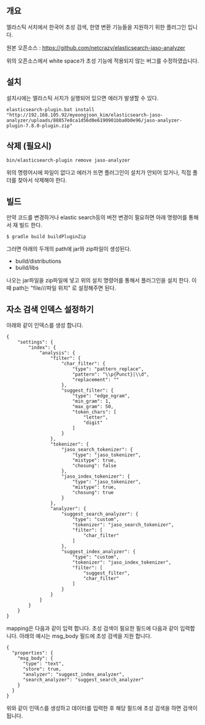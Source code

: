 ## 개요

엘라스틱 서치에서 한국어 초성 검색, 한영 변환 기능들을 지원하기 위한 플러그인 입니다.

원본 오픈소스 :  https://github.com/netcrazy/elasticsearch-jaso-analyzer

위의 오픈소스에서 white space가 초성 기능에 적용되지 않는 버그를 수정하였습니다.

## 설치
설치시에는 엘라스틱 서치가 실행되어 있으면 에러가 발생할 수 있다. 
```
elasticsearch-plugin.bat install "http://192.168.105.92/myeongjoon_kim/elasticsearch-jaso-analyzer/uploads/88857e8ca1d56d0e6190901bba0b0e96/jaso-analyzer-plugin-7.8.0-plugin.zip"
```

## 삭제 (필요시)
```
bin/elasticsearch-plugin remove jaso-analyzer
```
위의 명령어시에 파일이 없다고 에러가 뜨면 플러그인이 설치가 안되어 있거나, 직접 폴더를 찾아서 삭제해야 한다.


## 빌드
만약 코드를 변경하거나 elastic search등의 버전 변경이 필요하면 아래 명령어를 통해서 재 빌드 한다.

~~~shell
$ gradle build buildPluginZip
~~~

그러면 아래의 두개의 path에 jar와 zip파일이 생성된다.

 - build/distributions
 - build/libs

나오는 jar파일을 zip파일에 넣고 위의 설치 명령어를 통해서 플러그인을 설치 한다. 이때 path는 "file///파일 위치" 로 설정해주면 된다.


## 자소 검색 인덱스 설정하기
아래와 같이 인덱스를 생성 합니다. 
```
{
    "settings": {
        "index": {
            "analysis": {
                "filter": {
                    "char_filter": {
                        "type": "pattern_replace",
                        "pattern": "\\p{Punct}|\\d",
                        "replacement": ""
                    },
                    "suggest_filter": {
                        "type": "edge_ngram",
                        "min_gram": 1,
                        "max_gram": 50,
                        "token_chars": [
                            "letter",
                            "digit"
                        ]
                    }
                },
                "tokenizer": {
                    "jaso_search_tokenizer": {
                        "type": "jaso_tokenizer",
                        "mistype": true,
                        "chosung": false
                    },
                    "jaso_index_tokenizer": {
                        "type": "jaso_tokenizer",
                        "mistype": true,
                        "chosung": true
                    }
                },
                "analyzer": {
                    "suggest_search_analyzer": {
                        "type": "custom",
                        "tokenizer": "jaso_search_tokenizer",
                        "filter": [
                            "char_filter"
                        ]
                    },
                    "suggest_index_analyzer": {
                        "type": "custom",
                        "tokenizer": "jaso_index_tokenizer",
                        "filter": [
                            "suggest_filter",
                            "char_filter"
                        ]
                    }
                }
            }
        }
    }
}
```

mapping은 다음과 같이 입력 합니다.
초성 검색이 필요한 필드에 다음과 같이 입력합니다. 아래의 예시는 msg_body 필드에 초성 검색을 지원 합니다. 

```
{
  "properties": {
    "msg_body": {
      "type": "text",
      "store": true,
      "analyzer": "suggest_index_analyzer",
      "search_analyzer": "suggest_search_analyzer"
    }
  }
}
```
위와 같이 인덱스를 생성하고 데이터를 입력한 후 해당 필드에 초성 검색을 하면 검색이 됩니다.